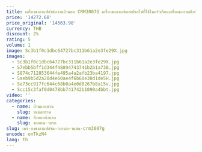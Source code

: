 ```yaml
---
title: เครื่องชงกาแฟสำนักงานบ้านสด CRM3007G เครื่องชงกาแฟเอสเปรสโซ่ที่ใช้ในครัวเรือนเครื่องชงกาแฟเครื่องชงกาแฟไฟฟ้า220V/1850W
price: '14272.68'
price_original: '14563.98'
currency: THB
discount: 2%
rating: 5
volume: 1
image: Sc3b1f0c1dbc64727bc311b61a2e3fe29X.jpg
images:
  - Sc3b1f0c1dbc64727bc311b61a2e3fe29X.jpg
  - S7ebb5bff1d344f48894743741b2b1a73B.jpg
  - S874c712853644fe495a4a2afb23ba4197.jpg
  - Saeb9b5d2a20d4e60ae4f6b60e38d1de5H.jpg
  - Se73cc917fc644c68b0a4e0d8267b8a15v.jpg
  - Scc15c3faf0d0478bb741742b1090a4bbt.jpg
video: ''
categories:
  - name: บ้านและสวน
    slug: านและสวน
  - name: สิ่งทอหน้าแรก
    slug: งทอหน-าแรก
slug: เคร-องชงกาแฟสำน-กงานบ-านสด-crm3007g
encode: onTkzN4
lang: th
---
```

  
